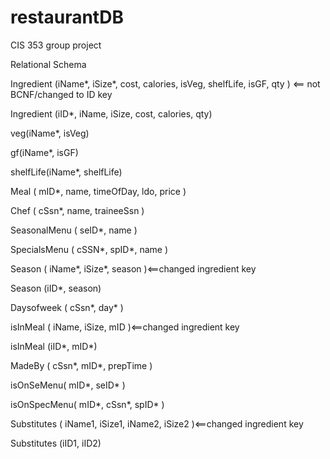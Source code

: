 restaurantDB
============

CIS 353 group project

Relational Schema

Ingredient (iName*, iSize*, cost, calories, isVeg, shelfLife, isGF, qty ) <== not BCNF/changed to ID key

Ingredient (iID*, iName, iSize, cost, calories, qty)

veg(iName*, isVeg)

gf(iName*, isGF)

shelfLife(iName*, shelfLife)

Meal ( mID*, name, timeOfDay, ldo, price ) 

Chef ( cSsn*, name, traineeSsn )

SeasonalMenu ( seID*, name )

SpecialsMenu ( cSSN*, spID*, name )

Season ( iName*, iSize*, season )<==changed ingredient key

Season (iID*, season)

Daysofweek ( cSsn*, day* )

isInMeal ( iName, iSize, mID )<==changed ingredient key

isInMeal (iID*, mID*)

MadeBy ( cSsn*, mID*, prepTime )

isOnSeMenu( mID*, seID* )

isOnSpecMenu( mID*, cSsn*, spID* )

Substitutes ( iName1, iSize1, iName2, iSize2 )<==changed ingredient key

Substitutes (iID1, iID2)
